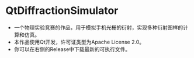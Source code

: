 # QtDiffractionSimulator

+ 一个物理实验竞赛的作品，用于模拟手机光栅的衍射，实现多种衍射图样的计算和仿真。
+ 本作品使用Qt开发，许可证类型为Apache License 2.0。
+ 你可以在右侧的Release中下载最新的可执行文件。